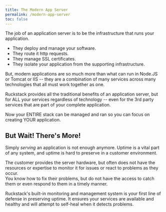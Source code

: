 ```yaml
---
title: The Modern App Server
permalink: /modern-app-server
toc: false
---
```


The job of an application server is to be the infrastructure that runs your application. 

- They deploy and manage your software.
- They route it http requests.
- They manage SSL certificates.
- They isolate your application from the supporting infrastructure.

But, modern applications are so much more than what can run in Node.JS or Tomcat or IIS -- they are a combination of many services across many technologies that all must work together as one.

Ruckstack provides all the traditional benefits of an application server, but for ALL your services regardless of technology -- even for the 3rd party services that are part of your complete application.

Now your ENTIRE stack can be managed and ran so you can focus on creating YOUR application.

## But Wait! There's More!

Simply *serving* an application is not enough anymore. 
Uptime is a vital part of any system, and uptime is hard to preserve in a customer environment. 

The customer provides the server hardware, but often does not have the resources or expertise to monitor it for issues or react to problems as they occur.  
You know how to fix their problems, but do not have the access to catch them or even respond to them in a timely manner. 

Ruckstack's built-in monitoring and management system is your first line of defense in preserving uptime. 
It ensures your services are available and healthy and will attempt to self-heal when it detects problems.  

